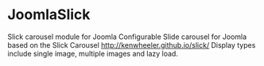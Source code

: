 # JoomlaSlick
Slick carousel module for Joomla
Configurable Slide carousel for Joomla based on the Slick Carousel http://kenwheeler.github.io/slick/
Display types include single image, multiple images and lazy load.
